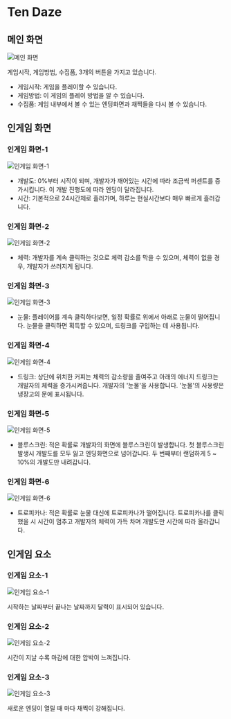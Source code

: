 # Ten Daze

## 메인 화면

![메인 화면](img-1)

게임시작, 게임방법, 수집품, 3개의 버튼을 가지고 있습니다.

- 게임시작: 게임을 플레이할 수 있습니다.
- 게임방법: 이 게임의 플레이 방법을 알 수 있습니다.
- 수집품: 게임 내부에서 볼 수 있는 엔딩화면과 채찍들을 다시 볼 수 있습니다.

## 인게임 화면

### 인게임 화면-1

![인게임 화면-1](img-2)

- 개발도: 0%부터 시작이 되며, 개발자가 깨어있는 시간에 따라 조금씩 퍼센트를 증가시킵니다. 이 개발 진행도에 따라 엔딩이 달라집니다.
- 시간: 기본적으로 24시간제로 흘러가며, 하루는 현실시간보다 매우 빠르게 흘러갑니다.

### 인게임 화면-2

![인게임 화면-2](img-3)

- 체력: 개발자를 계속 클릭하는 것으로 체력 감소를 막을 수 있으며, 체력이 없을 경우, 개발자가 쓰러지게 됩니다.

### 인게임 화면-3

![인게임 화면-3](img-4)

- 눈물: 플레이어를 계속 클릭하다보면, 일정 확률로 위에서 아래로 눈물이 떨어집니다. 눈물을 클릭하면 획득할 수 있으며, 드링크를 구입하는 데 사용됩니다.

### 인게임 화면-4

![인게임 화면-4](img-5)

- 드링크: 상단에 위치한 커피는 체력의 감소량을 줄여주고 아래의 에너지 드링크는 개발자의 체력을 증가시켜줍니다. 개발자의 '눈물'을 사용합니다. '눈물'의 사용량은 냉장고의 문에 표시됩니다.

### 인게임 화면-5

![인게임 화면-5](img-6)

- 블루스크린: 적은 확률로 개발자의 화면에 블루스크린이 발생합니다. 첫 블루스크린 발생시 개발도를 모두 잃고 엔딩화면으로 넘어갑니다. 두 번째부터 랜덤하게 5 ~ 10%의 개발도만 내려갑니다.

### 인게임 화면-6

![인게임 화면-6](img-7)

- 트로피카나: 적은 확률로 눈물 대신에 트로피카나가 떨어집니다. 트로피카나를 클릭했을 시 시간이 멈추고 개발자의 체력이 가득 차며 개발도만 시간에 따라 올라갑니다.

## 인게임 요소

### 인게임 요소-1

![인게임 요소-1](img-8)

시작하는 날짜부터 끝나는 날짜까지 달력이 표시되어 있습니다.

### 인게임 요소-2

![인게임 요소-2](img-9)

시간이 지날 수록 마감에 대한 압박이 느껴집니다.

### 인게임 요소-3

![인게임 요소-3](img-10)

새로운 엔딩이 열릴 때 마다 채찍이 강해집니다.
